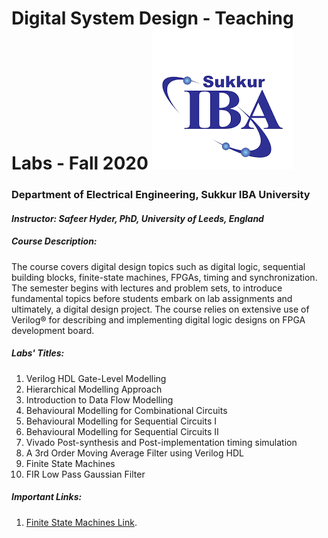 # Digital System Design - Teaching Labs - Fall 2020  ![alt text](/1546489864.png)



###  Department of Electrical Engineering, Sukkur IBA University
#### *Instructor: Safeer Hyder, PhD, University of Leeds, England*

##### Course Description:
The course covers digital design topics such as digital logic, sequential building blocks, finite-state machines, FPGAs, timing and synchronization. The semester begins with lectures and problem sets, to introduce fundamental topics before students embark on lab assignments and ultimately, a digital design project. The course relies on extensive use of Verilog® for describing and implementing digital logic designs on FPGA development board.

##### Labs' Titles:
1. Verilog HDL Gate-Level Modelling
2. Hierarchical Modelling Approach
3. Introduction to Data Flow Modelling
4. Behavioural Modelling for Combinational Circuits
5. Behavioural Modelling for Sequential Circuits I
6. Behavioural Modelling for Sequential Circuits II
7. Vivado Post-synthesis and Post-implementation timing simulation
8. A 3rd Order Moving Average Filter using Verilog HDL
9. Finite State Machines
10. FIR Low Pass Gaussian Filter 


##### Important Links:

1. [Finite State Machines Link](https://verilogguide.readthedocs.io/en/latest/verilog/fsm.html).

